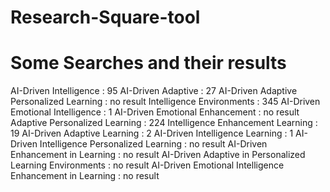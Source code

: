 # Research-Square-tool


# Some Searches and their results

AI-Driven Intelligence : 95
AI-Driven Adaptive : 27
AI-Driven Adaptive Personalized Learning : no result
Intelligence Environments : 345 
AI-Driven Emotional Intelligence : 1
AI-Driven Emotional Enhancement : no result
Adaptive Personalized Learning : 224
Intelligence Enhancement Learning : 19 
AI-Driven Adaptive Learning : 2
AI-Driven Intelligence Learning : 1
AI-Driven Intelligence Personalized Learning : no result
AI-Driven Enhancement in Learning : no result
AI-Driven Adaptive in Personalized Learning Environments : no result
AI-Driven Emotional Intelligence Enhancement in Learning : no result
